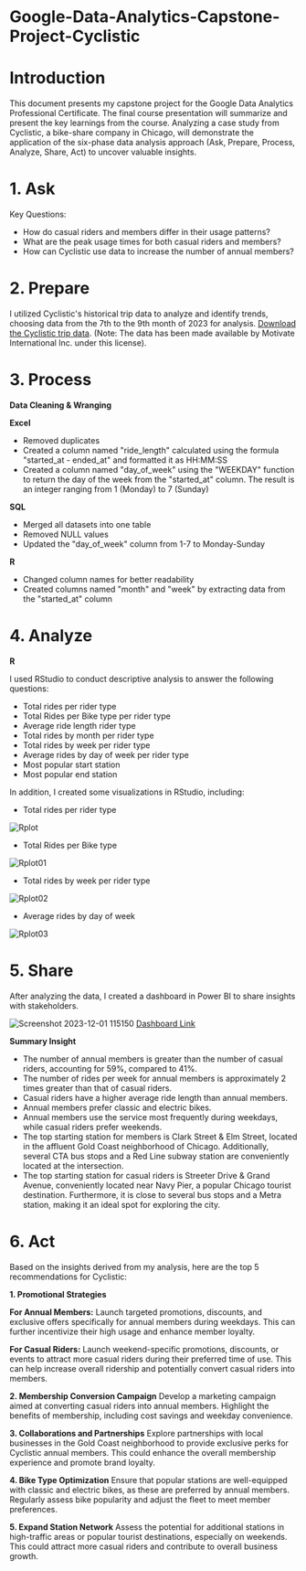 # Google-Data-Analytics-Capstone-Project-Cyclistic

# Introduction
This document presents my capstone project for the Google Data Analytics Professional Certificate. The final course presentation will summarize and present the key learnings from the course. Analyzing a case study from Cyclistic, a bike-share company in Chicago, will demonstrate the application of the six-phase data analysis approach (Ask, Prepare, Process, Analyze, Share, Act) to uncover valuable insights.

# 1. Ask
Key Questions:
- How do casual riders and members differ in their usage patterns?
- What are the peak usage times for both casual riders and members?
- How can Cyclistic use data to increase the number of annual members?

# 2. Prepare
I utilized Cyclistic's historical trip data to analyze and identify trends, choosing data from the 7th to the 9th month of 2023 for analysis.
[Download the Cyclistic trip data](https://divvy-tripdata.s3.amazonaws.com/index.html). (Note: The data has been made available by Motivate International Inc. under this license).

# 3. Process
**Data Cleaning & Wranging**

**Excel**
- Removed duplicates
- Created a column named "ride_length" calculated using the formula "started_at - ended_at" and formatted it as HH:MM:SS
- Created a column named "day_of_week" using the "WEEKDAY" function to return the day of the week from the "started_at" column. The result is an integer ranging from 1 (Monday) to 7 (Sunday)

**SQL**
- Merged all datasets into one table
- Removed NULL values
- Updated the "day_of_week" column from 1-7 to Monday-Sunday

**R**
- Changed column names for better readability
- Created columns named "month" and "week" by extracting data from the "started_at" column

# 4. Analyze
**R**

I used RStudio to conduct descriptive analysis to answer the following questions:
- Total rides per rider type
- Total Rides per Bike type per rider type
- Average ride length rider type
- Total rides by month per rider type
- Total rides by week per rider type
- Average rides by day of week per rider type
- Most popular start station
- Most popular end station

In addition, I created some visualizations in RStudio, including:
- Total rides per rider type

![Rplot](https://github.com/pantakanch/Google-Data-Analytics-Capstone-Project-Cyclistic/assets/113978334/78c418ad-8336-4c2e-9936-347cd49afc44)

- Total Rides per Bike type

![Rplot01](https://github.com/pantakanch/Google-Data-Analytics-Capstone-Project-Cyclistic/assets/113978334/611e10ba-33fc-4ae0-ae0b-750ee2dac58b)

- Total rides by week per rider type

![Rplot02](https://github.com/pantakanch/Google-Data-Analytics-Capstone-Project-Cyclistic/assets/113978334/bd298115-6733-4dcc-9942-22bb2559b0bb)

- Average rides by day of week

![Rplot03](https://github.com/pantakanch/Google-Data-Analytics-Capstone-Project-Cyclistic/assets/113978334/b3fbdda7-9a12-4f42-96e5-c91ce73b1afd)

# 5. Share
After analyzing the data, I created a dashboard in Power BI to share insights with stakeholders.

![Screenshot 2023-12-01 115150](https://github.com/pantakanch/Google-Data-Analytics-Capstone-Project-Cyclistic/assets/113978334/a985ecf5-3a01-4a7a-ba20-0eaa0d1ad4c6)
[Dashboard Link](https://drive.google.com/file/d/1Q0pt9yEZXX0a08wdhfr3Ah5qgOUoIMmh/view?usp=sharing)

**Summary Insight**
- The number of annual members is greater than the number of casual riders, accounting for 59%, compared to 41%.
- The number of rides per week for annual members is approximately 2 times greater than that of casual riders.
- Casual riders have a higher average ride length than annual members.
- Annual members prefer classic and electric bikes.
- Annual members use the service most frequently during weekdays, while casual riders prefer weekends.
- The top starting station for members is Clark Street & Elm Street, located in the affluent Gold Coast neighborhood of Chicago. Additionally, several CTA bus stops and a Red Line subway station are conveniently located at the intersection.
- The top starting station for casual riders is Streeter Drive & Grand Avenue, conveniently located near Navy Pier, a popular Chicago tourist destination. Furthermore, it is close to several bus stops and a Metra station, making it an ideal spot for exploring the city.

# 6. Act
Based on the insights derived from my analysis, here are the top 5 recommendations for Cyclistic:

**1. Promotional Strategies**

**For Annual Members:** Launch targeted promotions, discounts, and exclusive offers specifically for annual members during weekdays. This can further incentivize their high usage and enhance member loyalty.

**For Casual Riders:**  Launch weekend-specific promotions, discounts, or events to attract more casual riders during their preferred time of use. This can help increase overall ridership and potentially convert casual riders into members.

**2. Membership Conversion Campaign**
Develop a marketing campaign aimed at converting casual riders into annual members. Highlight the benefits of membership, including cost savings and weekday convenience.

**3. Collaborations and Partnerships**
Explore partnerships with local businesses in the Gold Coast neighborhood to provide exclusive perks for Cyclistic annual members. This could enhance the overall membership experience and promote brand loyalty.

**4. Bike Type Optimization**
Ensure that popular stations are well-equipped with classic and electric bikes, as these are preferred by annual members. Regularly assess bike popularity and adjust the fleet to meet member preferences.

**5. Expand Station Network**
Assess the potential for additional stations in high-traffic areas or popular tourist destinations, especially on weekends. This could attract more casual riders and contribute to overall business growth.
